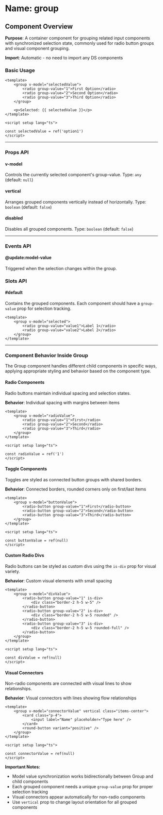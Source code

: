 # Name: group
## Component Overview

**Purpose**: A container component for grouping related input components with synchronized selection state, commonly used for radio button groups and visual component grouping.

**Import**: Automatic - no need to import any DS components

### Basic Usage

```vue
<template>
    <group v-model="selectedValue">
        <radio group-value="1">First Option</radio>
        <radio group-value="2">Second Option</radio>
        <radio group-value="3">Third Option</radio>
    </group>
    
    <p>Selected: {{ selectedValue }}</p>
</template>

<script setup lang="ts">

const selectedValue = ref('option1')
</script>
```

---

### Props API

#### v-model
Controls the currently selected component's group-value. Type: `any` (default: `null`)

#### vertical
Arranges grouped components vertically instead of horizontally. Type: `boolean` (default: `false`)

#### disabled
Disables all grouped components. Type: `boolean` (default: `false`)

---

### Events API

#### @update:model-value
Triggered when the selection changes within the group.

### Slots API

#### #default
Contains the grouped components. Each component should have a `group-value` prop for selection tracking.

```vue
<template>
    <group v-model="selected">
        <radio group-value="value1">Label 1</radio>
        <radio group-value="value2">Label 2</radio>
    </group>
</template>
```

---

### Component Behavior Inside Group

The Group component handles different child components in specific ways, applying appropriate styling and behavior based on the component type.

#### Radio Components
Radio buttons maintain individual spacing and selection states.

**Behavior**: Individual spacing with margins between items

```vue
<template>
    <group v-model="radioValue">
        <radio group-value="1">First</radio>
        <radio group-value="2">Second</radio>
        <radio group-value="3">Third</radio>
    </group>
</template>

<script setup lang="ts">

const radioValue = ref('1')
</script>
```

#### Toggle Components
Toggles are styled as connected button groups with shared borders.

**Behavior**: Connected borders, rounded corners only on first/last items

```vue
<template>
    <group v-model="buttonValue">
        <radio-button group-value="1">First</radio-button>
        <radio-button group-value="2">Second</radio-button>
        <radio-button group-value="3">Third</radio-button>
    </group>
</template>

<script setup lang="ts">

const buttonValue = ref(null)
</script>
```

#### Custom Radio Divs
Radio buttons can be styled as custom divs using the `is-div` prop for visual variety.

**Behavior**: Custom visual elements with small spacing

```vue
<template>
    <group v-model="divValue">
        <radio-button group-value="1" is-div>
            <div class="border-2 h-5 w-5" />
        </radio-button>
        <radio-button group-value="2" is-div>
            <div class="border-2 h-5 w-5 rounded" />
        </radio-button>
        <radio-button group-value="3" is-div>
            <div class="border-2 h-5 w-5 rounded-full" />
        </radio-button>
    </group>
</template>

<script setup lang="ts">

const divValue = ref(null)
</script>
```

#### Visual Connectors
Non-radio components are connected with visual lines to show relationships.

**Behavior**: Visual connectors with lines showing flow relationships

```vue
<template>
    <group v-model="connectorValue" vertical class="items-center">
        <card class="p-4">
            <input label="Name" placeholder="Type here" />
        </card>
        <round-button variant="positive" />
    </group>
</template>

<script setup lang="ts">

const connectorValue = ref(null)
</script>
```

**Important Notes:**
- Model value synchronization works bidirectionally between Group and child components
- Each grouped component needs a unique `group-value` prop for proper selection tracking
- Visual connectors appear automatically for non-radio components
- Use `vertical` prop to change layout orientation for all grouped components